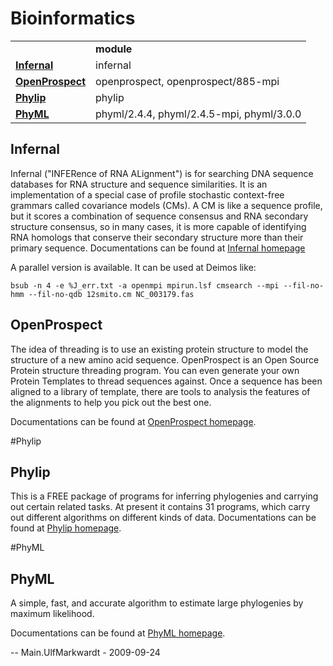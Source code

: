 # Bioinformatics

|                                   |                                           |
|-----------------------------------|-------------------------------------------|
|                                   | **module**                                |
| **[Infernal](#Infernal)**         | infernal                                  |
| **[OpenProspect](#OpenProspect)** | openprospect, openprospect/885-mpi        |
| **[Phylip](#Phylip)**             | phylip                                    |
| **[PhyML](#PhyML)**               | phyml/2.4.4, phyml/2.4.5-mpi, phyml/3.0.0 |

## Infernal

Infernal ("INFERence of RNA ALignment") is for searching DNA sequence
databases for RNA structure and sequence similarities. It is an
implementation of a special case of profile stochastic context-free
grammars called covariance models (CMs). A CM is like a sequence
profile, but it scores a combination of sequence consensus and RNA
secondary structure consensus, so in many cases, it is more capable of
identifying RNA homologs that conserve their secondary structure more
than their primary sequence. Documentations can be found at [Infernal
homepage](http://infernal.janelia.org)

A parallel version is available. It can be used at Deimos like:

    bsub -n 4 -e %J_err.txt -a openmpi mpirun.lsf cmsearch --mpi --fil-no-hmm --fil-no-qdb 12smito.cm NC_003179.fas

## OpenProspect

The idea of threading is to use an existing protein structure to model
the structure of a new amino acid sequence. OpenProspect is an Open
Source Protein structure threading program. You can even generate your
own Protein Templates to thread sequences against. Once a sequence has
been aligned to a library of template, there are tools to analysis the
features of the alignments to help you pick out the best one.

Documentations can be found at [OpenProspect
homepage](http://openprospect.sourceforge.net/index.html).

#Phylip

## Phylip

This is a FREE package of programs for inferring phylogenies and
carrying out certain related tasks. At present it contains 31 programs,
which carry out different algorithms on different kinds of data.
Documentations can be found at [Phylip
homepage](http://cmgm.stanford.edu/phylip).

#PhyML

## PhyML

A simple, fast, and accurate algorithm to estimate large phylogenies by
maximum likelihood.

Documentations can be found at [PhyML
homepage](http://atgc.lirmm.fr/phyml).

-- Main.UlfMarkwardt - 2009-09-24
